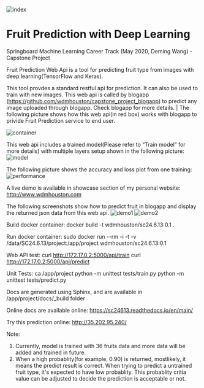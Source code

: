 ![index](https://user-images.githubusercontent.com/19333848/143232194-2de2b373-d257-4680-b226-d281abe6f179.jpg)
# Fruit Prediction with Deep Learning
Springboard Machine Learning Career Track (May 2020, Deming Wang) - Capstone Project

Fruit Prediction Web Api is a tool for predicting fruit type from images with deep learning(TensorFlow and Keras). 

This tool provdes a standard restful api for prediction. It can also be used to train with new images. 
This web api is called by blogapp (https://github.com/wdmhouston/capstone_project_blogapp) to predict any image uploaded through blogapp. Check blogapp for more details. | The following picture shows how this web api(in red box) works with blogapp to privide Fruit Prediction service to end user.

![container](https://user-images.githubusercontent.com/19333848/143234426-59a050f4-13a3-4a9b-86cf-d57c06b098d6.jpg)

This web api includes a trained model(Please refer to “Train model” for more details) with multiple layers setup shown in the following picture:
![model](https://user-images.githubusercontent.com/19333848/143234443-c936edfc-a17c-4b32-afab-dd9042e09e43.jpg)

The following picture shows the accuracy and loss plot from one training:
![performance](https://user-images.githubusercontent.com/19333848/143234450-8ad7b1b4-44ec-486a-b318-211ed1570172.jpg)

A live demo is available in showcase section of my personal website: http://www.wdmhouston.com

The following screenshots show how to predict fruit in blogapp and display the returned json data from this web api.
![demo1](https://user-images.githubusercontent.com/19333848/143234432-6ba1c085-da82-4a17-8504-a5936f4fefc2.jpg)
![demo2](https://user-images.githubusercontent.com/19333848/143234438-2cf35f26-c4f2-4009-9903-50217d109272.jpg)


Build docker container:
   docker build -t wdmhouston/sc24.6.13:0.1 .

Run docker container:
   sudo docker run --rm -i -t -v /data/SC24.6.13/project:/app/project wdmhouston/sc24.6.13:0.1


Web API test:
   curl http://172.17.0.2:5000/api/train
   curl http://172.17.0.2:5000/api/predict

Unit Tests:
   ca /app/project
   python -m unittest tests/train.py
   python -m unittest tests/predict.py

Docs are generated using Sphinx, and are available in /app/project/docs/_build folder

Online docs are available online: https://sc24613.readthedocs.io/en/main/

Try this prediction online: http://35.202.95.240/

Note: 
1. Currently, model is trained with 36 fruits data and more data will be added and trained in future.    
2. When a high probablity(for example, 0.90) is returned, mostlikely, it means the predict result is correct. When trying to predict a untrained fruit type, it's expected to have low probablity.  This probablity critia value can be adjusted to decide the prediction is acceptable or not.

